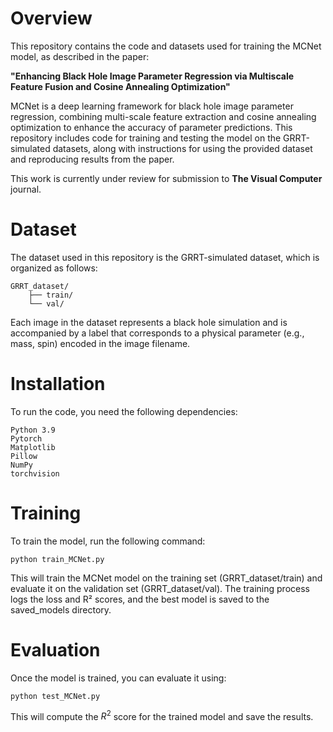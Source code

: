# **Overview**

This repository contains the code and datasets used for training the MCNet model, as described in the paper:

**"Enhancing Black Hole Image Parameter Regression via Multiscale Feature Fusion and Cosine Annealing Optimization"**

MCNet is a deep learning framework for black hole image parameter regression, combining multi-scale feature extraction and cosine annealing optimization to enhance the accuracy of parameter predictions. This repository includes code for training and testing the model on the GRRT-simulated datasets, along with instructions for using the provided dataset and reproducing results from the paper.

This work is currently under review for submission to **The Visual Computer** journal.

# **Dataset**

The dataset used in this repository is the GRRT-simulated dataset, which is organized as follows:

```
GRRT_dataset/
    ├── train/
    └── val/
```

Each image in the dataset represents a black hole simulation and is accompanied by a label that corresponds to a physical parameter (e.g., mass, spin) encoded in the image filename.

# **Installation**

To run the code, you need the following dependencies:

```
Python 3.9
Pytorch
Matplotlib
Pillow
NumPy
torchvision
```

# **Training**

To train the model, run the following command:

```
python train_MCNet.py
```

This will train the MCNet model on the training set (GRRT_dataset/train) and evaluate it on the validation set (GRRT_dataset/val). The training process logs the loss and R² scores, and the best model is saved to the saved_models directory.

# **Evaluation**

Once the model is trained, you can evaluate it using:

```
python test_MCNet.py
```

This will compute the $R^2$ score for the trained model and save the results.
